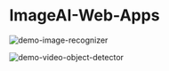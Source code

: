 # ImageAI-Web-Apps

![demo-image-recognizer](./static/images/demo-image-recognizer.gif)

![demo-video-object-detector](./static/images/demo-video-object-detector.gif)
